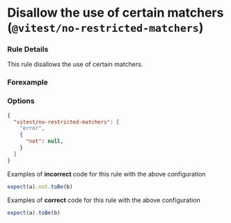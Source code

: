 # Disallow the use of certain matchers (`@vitest/no-restricted-matchers`)

<!-- end auto-generated rule header -->

### Rule Details

This rule disallows the use of certain matchers.


### Forexample


### Options

```json
{
  "vitest/no-restricted-matchers": [
	"error",
	{
	  "not": null,
	}
  ]
}
```

Examples of **incorrect** code for this rule with the above configuration

```js
expect(a).not.toBe(b)
```

Examples of **correct** code for this rule with the above configuration

```js
expect(a).toBe(b)
```